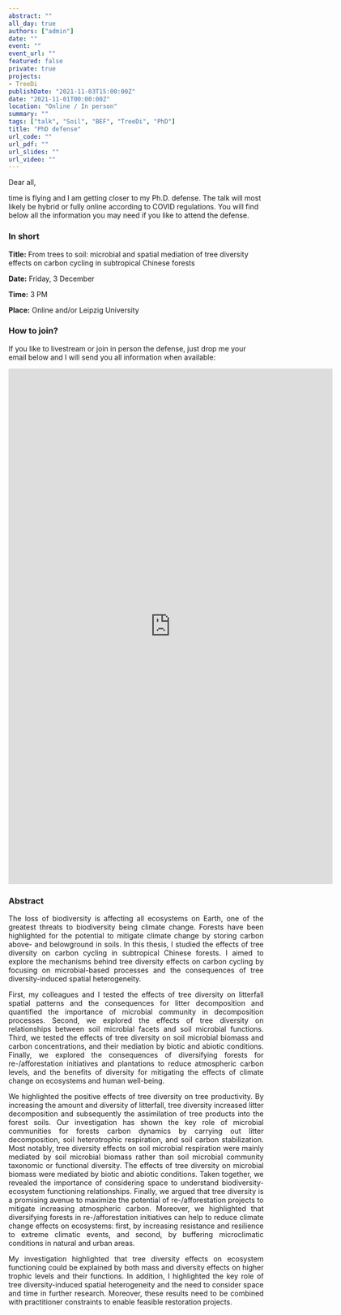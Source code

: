 ```yaml
---
abstract: ""
all_day: true
authors: ["admin"]
date: ""
event: ""
event_url: ""
featured: false
private: true
projects:
- TreeDi
publishDate: "2021-11-03T15:00:00Z"
date: "2021-11-01T00:00:00Z"
location: "Online / In person"
summary: ""
tags: ["talk", "Soil", "BEF", "TreeDi", "PhD"]
title: "PhD defense"
url_code: ""
url_pdf: ""
url_slides: ""
url_video: ""
---
```


Dear all,

time is flying and I am getting closer to my Ph.D. defense. The talk will most likely be hybrid or fully online according to COVID regulations. You will find below all the information you may need if you like to attend the defense.

### In short

**Title:** From trees to soil: microbial and spatial mediation of tree diversity effects on carbon cycling in subtropical Chinese forests

**Date:** Friday, 3 December

**Time:** 3 PM

**Place:** Online and/or Leipzig University

### How to join?

If you like to livestream or join in person the defense, just drop me your email below and I will send you all information when available:

<iframe src="https://docs.google.com/forms/d/e/1FAIpQLScbA2cN7_2F2Vve8bwswd2JYdh_hawYd-sboRjpEDtv7-UueQ/viewform?embedded=true" width="640" height="1016" frameborder="0" marginheight="0" marginwidth="0">

Loading...</iframe>

### Abstract

<DIV align="justify">

The loss of biodiversity is affecting all ecosystems on Earth, one of the greatest threats to biodiversity being climate change. Forests have been highlighted for the potential to mitigate climate change by storing carbon above- and belowground in soils. In this thesis, I studied the effects of tree diversity on carbon cycling in subtropical Chinese forests. I aimed to explore the mechanisms behind tree diversity effects on carbon cycling by focusing on microbial-based processes and the consequences of tree diversity-induced spatial heterogeneity.

First, my colleagues and I tested the effects of tree diversity on litterfall spatial patterns and the consequences for litter decomposition and quantified the importance of microbial community in decomposition processes. Second, we explored the effects of tree diversity on relationships between soil microbial facets and soil microbial functions. Third, we tested the effects of tree diversity on soil microbial biomass and carbon concentrations, and their mediation by biotic and abiotic conditions. Finally, we explored the consequences of diversifying forests for re-/afforestation initiatives and plantations to reduce atmospheric carbon levels, and the benefits of diversity for mitigating the effects of climate change on ecosystems and human well-being.

We highlighted the positive effects of tree diversity on tree productivity. By increasing the amount and diversity of litterfall, tree diversity increased litter decomposition and subsequently the assimilation of tree products into the forest soils. Our investigation has shown the key role of microbial communities for forests carbon dynamics by carrying out litter decomposition, soil heterotrophic respiration, and soil carbon stabilization. Most notably, tree diversity effects on soil microbial respiration were mainly mediated by soil microbial biomass rather than soil microbial community taxonomic or functional diversity. The effects of tree diversity on microbial biomass were mediated by biotic and abiotic conditions. Taken together, we revealed the importance of considering space to understand biodiversity-ecosystem functioning relationships. Finally, we argued that tree diversity is a promising avenue to maximize the potential of re-/afforestation projects to mitigate increasing atmospheric carbon. Moreover, we highlighted that diversifying forests in re-/afforestation initiatives can help to reduce climate change effects on ecosystems: first, by increasing resistance and resilience to extreme climatic events, and second, by buffering microclimatic conditions in natural and urban areas.

My investigation highlighted that tree diversity effects on ecosystem functioning could be explained by both mass and diversity effects on higher trophic levels and their functions. In addition, I highlighted the key role of tree diversity-induced spatial heterogeneity and the need to consider space and time in further research. Moreover, these results need to be combined with practitioner constraints to enable feasible restoration projects.

</DIV>
